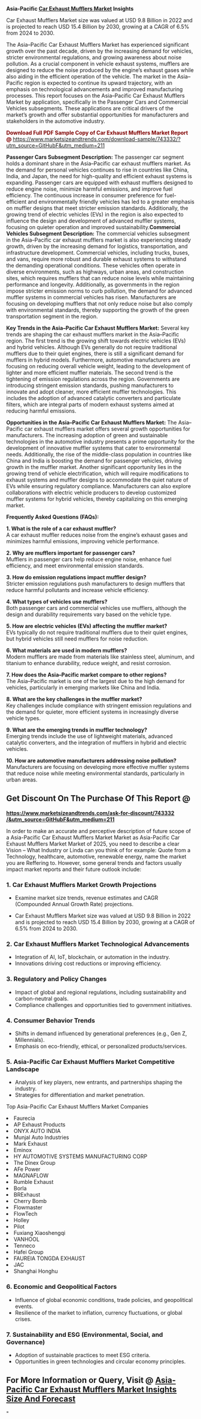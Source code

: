 <p><strong>Asia-Pacific&nbsp;<a href=""https://www.marketsizeandtrends.com/download-sample/743332/&amp;utm_source=GitHubF&amp;utm_medium=211"">Car Exhaust Mufflers Market</a> Insights</strong></p><p>Car Exhaust Mufflers Market size was valued at USD 9.8 Billion in 2022 and is projected to reach USD 15.4 Billion by 2030, growing at a CAGR of 6.5% from 2024 to 2030.</p><p><p>The Asia–Pacific Car Exhaust Mufflers Market has experienced significant growth over the past decade, driven by the increasing demand for vehicles, stricter environmental regulations, and growing awareness about noise pollution. As a crucial component in vehicle exhaust systems, mufflers are designed to reduce the noise produced by the engine’s exhaust gases while also aiding in the efficient operation of the vehicle. The market in the Asia–Pacific region is expected to continue its upward trajectory, with an emphasis on technological advancements and improved manufacturing processes. This report focuses on the Asia–Pacific Car Exhaust Mufflers Market by application, specifically in the Passenger Cars and Commercial Vehicles subsegments. These applications are critical drivers of the market’s growth and offer substantial opportunities for manufacturers and stakeholders in the automotive industry. <p><strong><span style="color: #800000;">Download Full PDF Sample Copy of Car Exhaust Mufflers Market Report @</span>&nbsp;</strong><a href="https://www.marketsizeandtrends.com/download-sample/743332/?utm_source=GitHubF&amp;utm_medium=211" target="_blank">https://www.marketsizeandtrends.com/download-sample/743332/?utm_source=GitHubF&amp;utm_medium=211</a></p></p><p><strong>Passenger Cars Subsegment Description:</strong> The passenger car segment holds a dominant share in the Asia–Pacific car exhaust mufflers market. As the demand for personal vehicles continues to rise in countries like China, India, and Japan, the need for high-quality and efficient exhaust systems is expanding. Passenger cars are equipped with exhaust mufflers designed to reduce engine noise, minimize harmful emissions, and improve fuel efficiency. The continuous increase in consumer preference for fuel-efficient and environmentally friendly vehicles has led to a greater emphasis on muffler designs that meet stricter emission standards. Additionally, the growing trend of electric vehicles (EVs) in the region is also expected to influence the design and development of advanced muffler systems, focusing on quieter operation and improved sustainability.<strong>Commercial Vehicles Subsegment Description:</strong> The commercial vehicles subsegment in the Asia–Pacific car exhaust mufflers market is also experiencing steady growth, driven by the increasing demand for logistics, transportation, and infrastructure development. Commercial vehicles, including trucks, buses, and vans, require more robust and durable exhaust systems to withstand the demanding operational conditions. These vehicles often operate in diverse environments, such as highways, urban areas, and construction sites, which requires mufflers that can reduce noise levels while maintaining performance and longevity. Additionally, as governments in the region impose stricter emission norms to curb pollution, the demand for advanced muffler systems in commercial vehicles has risen. Manufacturers are focusing on developing mufflers that not only reduce noise but also comply with environmental standards, thereby supporting the growth of the green transportation segment in the region.<p><strong>Key Trends in the Asia–Pacific Car Exhaust Mufflers Market:</strong> Several key trends are shaping the car exhaust mufflers market in the Asia–Pacific region. The first trend is the growing shift towards electric vehicles (EVs) and hybrid vehicles. Although EVs generally do not require traditional mufflers due to their quiet engines, there is still a significant demand for mufflers in hybrid models. Furthermore, automotive manufacturers are focusing on reducing overall vehicle weight, leading to the development of lighter and more efficient muffler materials. The second trend is the tightening of emission regulations across the region. Governments are introducing stringent emission standards, pushing manufacturers to innovate and adopt cleaner, more efficient muffler technologies. This includes the adoption of advanced catalytic converters and particulate filters, which are integral parts of modern exhaust systems aimed at reducing harmful emissions.<p><strong>Opportunities in the Asia–Pacific Car Exhaust Mufflers Market:</strong> The Asia–Pacific car exhaust mufflers market offers several growth opportunities for manufacturers. The increasing adoption of green and sustainable technologies in the automotive industry presents a prime opportunity for the development of innovative muffler systems that cater to environmental needs. Additionally, the rise of the middle-class population in countries like China and India is boosting the demand for passenger vehicles, driving growth in the muffler market. Another significant opportunity lies in the growing trend of vehicle electrification, which will require modifications to exhaust systems and muffler designs to accommodate the quiet nature of EVs while ensuring regulatory compliance. Manufacturers can also explore collaborations with electric vehicle producers to develop customized muffler systems for hybrid vehicles, thereby capitalizing on this emerging market.<p><strong>Frequently Asked Questions (FAQs):</strong></p><p><strong>1. What is the role of a car exhaust muffler?</strong><br> A car exhaust muffler reduces noise from the engine’s exhaust gases and minimizes harmful emissions, improving vehicle performance.</p><p><strong>2. Why are mufflers important for passenger cars?</strong><br> Mufflers in passenger cars help reduce engine noise, enhance fuel efficiency, and meet environmental emission standards.</p><p><strong>3. How do emission regulations impact muffler design?</strong><br> Stricter emission regulations push manufacturers to design mufflers that reduce harmful pollutants and increase vehicle efficiency.</p><p><strong>4. What types of vehicles use mufflers?</strong><br> Both passenger cars and commercial vehicles use mufflers, although the design and durability requirements vary based on the vehicle type.</p><p><strong>5. How are electric vehicles (EVs) affecting the muffler market?</strong><br> EVs typically do not require traditional mufflers due to their quiet engines, but hybrid vehicles still need mufflers for noise reduction.</p><p><strong>6. What materials are used in modern mufflers?</strong><br> Modern mufflers are made from materials like stainless steel, aluminum, and titanium to enhance durability, reduce weight, and resist corrosion.</p><p><strong>7. How does the Asia–Pacific market compare to other regions?</strong><br> The Asia–Pacific market is one of the largest due to the high demand for vehicles, particularly in emerging markets like China and India.</p><p><strong>8. What are the key challenges in the muffler market?</strong><br> Key challenges include compliance with stringent emission regulations and the demand for quieter, more efficient systems in increasingly diverse vehicle types.</p><p><strong>9. What are the emerging trends in muffler technology?</strong><br> Emerging trends include the use of lightweight materials, advanced catalytic converters, and the integration of mufflers in hybrid and electric vehicles.</p><p><strong>10. How are automotive manufacturers addressing noise pollution?</strong><br> Manufacturers are focusing on developing more effective muffler systems that reduce noise while meeting environmental standards, particularly in urban areas.</p></p><h2><strong>Get Discount On The Purchase Of This Report @&nbsp;</strong></h2><p><strong><a href=""https://www.marketsizeandtrends.com/ask-for-discount/743332/&amp;utm_source=GitHubF&amp;utm_medium=211"" target=""_blank"">https://www.marketsizeandtrends.com/ask-for-discount/743332<br />/&amp;utm_source=GitHubF&amp;utm_medium=211</a></strong></p><p>In order to make an accurate and perceptive description of future scope of a Asia-Pacific&nbsp;Car Exhaust Mufflers Market Market as Asia-Pacific&nbsp;Car Exhaust Mufflers Market Market of 2025, you need to describe a clear Vision &ndash; What Industry or Linda can you think of for example: Quote from a Technology, healthcare, automotive, renewable energy, name the market you are Reffering to. However, some general trends and factors usually impact market reports and their future outlook include:</p><h3>1.&nbsp;<strong>Car Exhaust Mufflers Market Growth Projections</strong></h3><ul><li>Examine market size trends, revenue estimates and CAGR (Compounded Annual Growth Rate) projections.</li><li><p>Car Exhaust Mufflers Market size was valued at USD 9.8 Billion in 2022 and is projected to reach USD 15.4 Billion by 2030, growing at a CAGR of 6.5% from 2024 to 2030.</p></li></ul><h3>2.&nbsp;<strong>Car Exhaust Mufflers Market Technological Advancements</strong></h3><ul><li>Integration of AI, IoT, blockchain, or automation in the industry.</li><li>Innovations driving cost reductions or improving efficiency.</li></ul><h3>3.&nbsp;<strong>Regulatory and Policy Changes</strong></h3><ul><li>Impact of global and regional regulations, including sustainability and carbon-neutral goals.</li><li>Compliance challenges and opportunities tied to government initiatives.</li></ul><h3>4.&nbsp;<strong>Consumer Behavior Trends</strong></h3><ul><li>Shifts in demand influenced by generational preferences (e.g., Gen Z, Millennials).</li><li>Emphasis on eco-friendly, ethical, or personalized products/services.</li></ul><h3>5.&nbsp;<strong>Asia-Pacific Car Exhaust Mufflers Market Competitive Landscape</strong></h3><ul><li>Analysis of key players, new entrants, and partnerships shaping the industry.</li><li>Strategies for differentiation and market penetration.</li></ul><p data-pm-slice=""1 1 []"">Top Asia-Pacific Car Exhaust Mufflers Market Companies</p><div data-test-id=""""><p><li>Faurecia</li><li> AP Exhaust Products</li><li> ONYX AUTO INDIA</li><li> Munjal Auto Industries</li><li> Mark Exhaust</li><li> Eminox</li><li> HY AUTOMOTIVE SYSTEMS MANUFACTURING CORP</li><li> The Dinex Group</li><li> AFe Power</li><li> MAGNAFLOW</li><li> Rumble Exhaust</li><li> Borla</li><li> BRExhaust</li><li> Cherry Bomb</li><li> Flowmaster</li><li> FlowTech</li><li> Holley</li><li> Pilot</li><li> Fuxiang Xiaoshengqi</li><li> VANHOOL</li><li> Tenneco</li><li> Hafei Group</li><li> FAUREIA TONGDA EXHAUST</li><li> JAC</li><li> Shanghai Honghu</li></p></div><h3>6.&nbsp;<strong>Economic and Geopolitical Factors</strong></h3><ul><li>Influence of global economic conditions, trade policies, and geopolitical events.</li><li>Resilience of the market to inflation, currency fluctuations, or global crises.</li></ul><h3>7.&nbsp;<strong>Sustainability and ESG (Environmental, Social, and Governance)</strong></h3><ul><li>Adoption of sustainable practices to meet ESG criteria.</li><li>Opportunities in green technologies and circular economy principles.</li></ul><h2><strong>For More Information or Query, Visit @&nbsp;</strong><a href=""https://www.verifiedmarketreports.com/product/car-exhaust-mufflers-market/"" target=""_blank"">Asia-Pacific Car Exhaust Mufflers Market Insights Size And Forecast</a></h2>"
